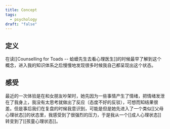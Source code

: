 ```yaml
---
title: Concept
tags:
  - psychology
draft: "false"
---
```

## 定义
在读[[Counselling for Toads -- 蛤蟆先生去看心理医生]]的时候最早了解到这个概念，进入我的知识体系之后慢慢地发现很多时候我自己都呈现出这个状态。


## 感受
最近的一次体验是在和女朋友吵架时，她先因为一些事情产生了情绪，把情绪发泄在了我身上，我没有太思考就做出了反应（态度不好的反驳），可想而知结果很差。但是事后我们在复盘的时候我意识到，可能是但是她先进入了一个类似[[父母心理状态]]的状态里，我感受到了很强烈的压力，于是我从一个[[成人心理状态]]转变到了[[孩童心理状态]]。

